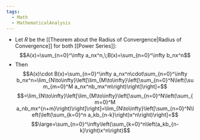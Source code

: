 ```yaml
---
tags:
  - Math
  - MathematicalAnalysis
---
```

- Let $R$ be the [[Theorem about the Radius of Convergence|Radius of Convergence]] for both [[Power Series]]:
$$A(x)=\sum_{n=0}^\infty a_nx^n,\;B(x)=\sum_{n=0}^\infty b_nx^n$$
- Then $$A(x)\cdot B(x)=\sum_{n=0}^\infty a_nx^n\cdot\sum_{n=0}^\infty b_nx^n=\lim_{N\to\infty}\left[\lim_{M\to\infty}\left[\sum_{n=0}^N\left(\sum_{m=0}^M a_nx^nb_mx^m\right)\right]\right]=$$
$$=\lim_{N\to\infty}\left[\lim_{M\to\infty}\left[\sum_{n=0}^N\left(\sum_{m=0}^M a_nb_mx^{n+m}\right)\right]\right]=\lim_{N\to\infty}\left[\sum_{n=0}^N\left(\left(\sum_{k=0}^n a_kb_{n-k}\right)x^n\right)\right]=$$
$$\large=\sum_{n=0}^\infty\left(\sum_{k=0}^n\left(a_kb_{n-k}\right)x^n\right)$$